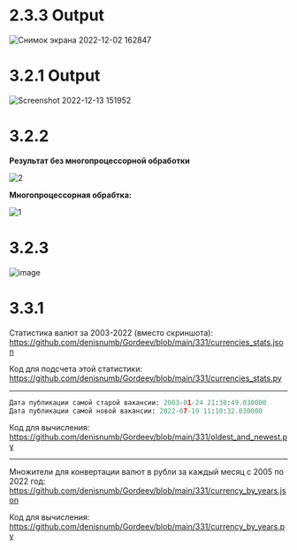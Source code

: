 # 2.3.3 Output

![Снимок экрана 2022-12-02 162847](https://user-images.githubusercontent.com/61795655/205283210-125f5636-3eb1-40c7-8f40-238da1572c6d.png)

# 3.2.1 Output

![Screenshot 2022-12-13 151952](https://user-images.githubusercontent.com/61795655/207291812-852357f8-67ad-4270-adce-44161c0a7b68.png)

# 3.2.2

**Результат без многопроцессорной обработки**

![2](https://user-images.githubusercontent.com/61795655/208450026-32338cbb-c32b-461b-bbe3-6bcaf451af77.png)

**Многопроцессорная обрабтка:**

![1](https://user-images.githubusercontent.com/61795655/208450125-ae3aeb1e-dcc0-43fd-9c99-94b5051c24e6.png)

# 3.2.3

![image](https://user-images.githubusercontent.com/61795655/208451367-1c051e54-f718-4314-869c-953db29350a7.png)

# 3.3.1

Статистика валют за 2003-2022 (вместо скриншота): https://github.com/denisnumb/Gordeev/blob/main/331/currencies_stats.json

Код для подсчета этой статистики: https://github.com/denisnumb/Gordeev/blob/main/331/currencies_stats.py

---

```py
Дата публикации самой старой вакансии: 2003-01-24 21:30:49.030000
Дата публикации самой новой вакансии: 2022-07-19 11:10:32.030000 
```

Код для вычисления: https://github.com/denisnumb/Gordeev/blob/main/331/oldest_and_newest.py

---

Множители для конвертации валют в рубли за каждый месяц с 2005 по 2022 год: https://github.com/denisnumb/Gordeev/blob/main/331/currency_by_years.json

Код для вычисления: https://github.com/denisnumb/Gordeev/blob/main/331/currency_by_years.py
